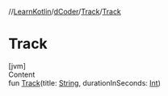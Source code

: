 //[LearnKotlin](../../index.md)/[dCoder](../index.md)/[Track](index.md)/[Track](-track.md)



# Track  
[jvm]  
Content  
fun [Track](-track.md)(title: [String](https://kotlinlang.org/api/latest/jvm/stdlib/kotlin/-string/index.html), durationInSeconds: [Int](https://kotlinlang.org/api/latest/jvm/stdlib/kotlin/-int/index.html))  



